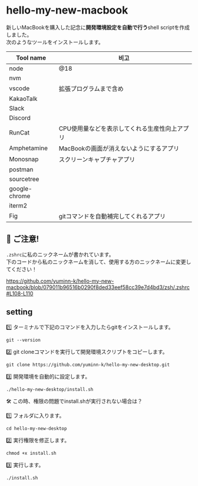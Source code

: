 # hello-my-new-macbook

新しいMacBookを購入した記念に**開発環境設定を自動で行う**shell scriptを作成しました。<br>
次のようなツールをインストールします。

| Tool name     | 비고                                 |
| ------------- | ------------------------------------ |
| node          | @18                                  |
| nvm           |                                      |
| vscode        | 拡張プログラムまで含め                |
| KakaoTalk     |                                      |
| Slack         |                                      |
| Discord       |                                      |
| RunCat        | CPU使用量などを表示してくれる生産性向上アプリ |
| Amphetamine   | MacBookの画面が消えないようにするアプリ    |
| Monosnap      | スクリーンキャプチャアプリ                       |
| postman       |                                      |
| sourcetree    |                                      |
| google-chrome |                                      |
| iterm2        |                                      |
| Fig           | gitコマンドを自動補完してくれるアプリ      |

## 🚨 ご注意!

`.zshrc`に私のニックネームが書かれています。<br>
下のコードから私のニックネームを消して、使用する方のニックネームに変更してください！

https://github.com/yuminn-k/hello-my-new-macbook/blob/079011b96516b0290f8ded33eef58cc39e7d4bd3/zsh/.zshrc#L108-L110

## setting

1️⃣ ターミナルで下記のコマンドを入力したらgitをインストールします。

```
git --version
```

2️⃣ git cloneコマンドを実行して開発環境スクリプトをコピーします。

```
git clone https://github.com/yuminn-k/hello-my-new-desktop.git
```

3️⃣ 開発環境を自動的に設定します。

```
./hello-my-new-desktop/install.sh
```

🛠 この時、権限の問題でinstall.shが実行されない場合は？

1️⃣ フォルダに入ります。

```
cd hello-my-new-desktop
```

2️⃣ 実行権限を修正します。

```
chmod +x install.sh
```

3️⃣ 実行します。

```
./install.sh
```
